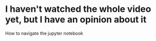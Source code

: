 # I haven't watched the whole video yet, but I have an opinion about it
How to navigate the jupyter notebook
